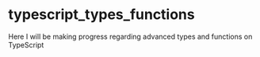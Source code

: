 # typescript_types_functions
Here I will be making progress regarding advanced types and functions on TypeScript
